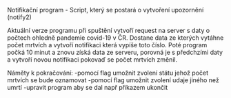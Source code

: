 Notifikační program - Script, který se postará o vytvoření upozornění (notify2)

Aktuální verze programu při spuštění vytvoří request na server s daty o počtech ohledně pandemie covid-19 v ČR. Dostane data ze kterých vytáhne počet mrtvích a vytvoří notifikaci která vypíše toto číslo. Poté program počká 10 minut a znovu získá data ze serveru, porovná je s předchzími daty a vytvoří novou notifikaci pokovaď se počet mrtvích změnil.

Náměty k pokračování:
-pomocí flag umožnit zvolení státu jehož počet mrtvích se bude oznamovat
-pomocí flag umožnit zvolení udaje jiného než umrtí
-upravit program aby se dal např příkazem ukončit